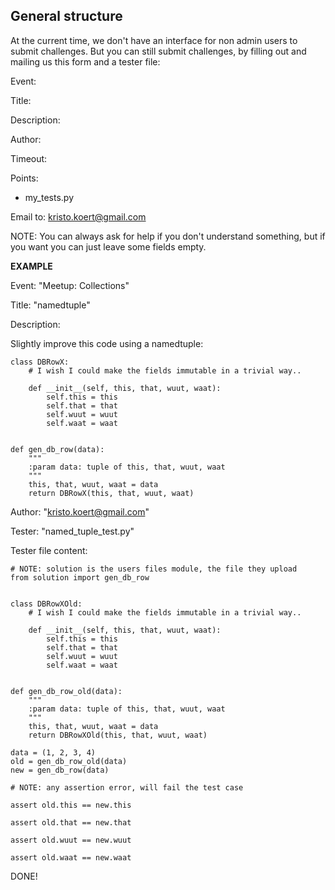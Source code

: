 ## General structure

At the current time, we don't have an interface for non admin users to submit challenges.
But you can still submit challenges, by filling out and mailing us this form and a tester file:

Event:

Title:

Description:

Author:

Timeout:

Points:

+ my_tests.py

Email to: kristo.koert@gmail.com

NOTE: You can always ask for help if you don't understand something, but if you want you can just leave some fields empty.

**EXAMPLE**

Event: "Meetup: Collections"

Title: "namedtuple"

Description: 

Slightly improve this code using a namedtuple:


    class DBRowX:
        # I wish I could make the fields immutable in a trivial way..
    
        def __init__(self, this, that, wuut, waat):
            self.this = this
            self.that = that
            self.wuut = wuut
            self.waat = waat
    
    
    def gen_db_row(data):
        """
        :param data: tuple of this, that, wuut, waat
        """
        this, that, wuut, waat = data
        return DBRowX(this, that, wuut, waat)


Author: "kristo.koert@gmail.com"

Tester: "named_tuple_test.py"

Tester file content:

    # NOTE: solution is the users files module, the file they upload
    from solution import gen_db_row
    
    
    class DBRowXOld:
        # I wish I could make the fields immutable in a trivial way..
    
        def __init__(self, this, that, wuut, waat):
            self.this = this
            self.that = that
            self.wuut = wuut
            self.waat = waat
    
    
    def gen_db_row_old(data):
        """
        :param data: tuple of this, that, wuut, waat
        """
        this, that, wuut, waat = data
        return DBRowXOld(this, that, wuut, waat)
    
    data = (1, 2, 3, 4)
    old = gen_db_row_old(data)
    new = gen_db_row(data)
    
    # NOTE: any assertion error, will fail the test case
    
    assert old.this == new.this
    
    assert old.that == new.that
    
    assert old.wuut == new.wuut
    
    assert old.waat == new.waat

DONE!
